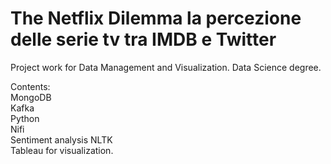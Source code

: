 # The Netflix Dilemma la percezione delle serie tv tra IMDB e Twitter
Project work for Data Management and Visualization. Data Science degree.

Contents:\
MongoDB\
Kafka\
Python\
Nifi\
Sentiment analysis NLTK\
Tableau for visualization.
